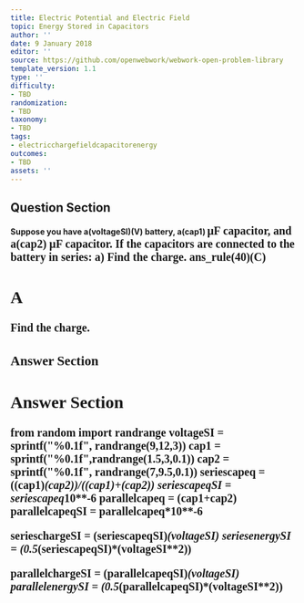 ```yaml
---
title: Electric Potential and Electric Field
topic: Energy Stored in Capacitors
author: ''
date: 9 January 2018
editor: ''
source: https://github.com/openwebwork/webwork-open-problem-library
template_version: 1.1
type: ''
difficulty:
- TBD
randomization:
- TBD
taxonomy:
- TBD
tags:
- electricchargefieldcapacitorenergy
outcomes:
- TBD
assets: ''
---
```


## Question Section 

<b>
Suppose you have a(voltageSI)(V) battery, a(cap1) <span style="font-family: 'Times'; font-size: 20px";>&mu;F<span> capacitor, and a(cap2) <span style="font-family: 'Times'; font-size: 20px";>&mu;F<span> capacitor. If the capacitors are connected to the battery in series:
a) Find the charge.
ans_rule(40)(C)

## A
Find the charge.
### Answer Section


## Answer Section

from random import randrange
voltageSI = sprintf("%0.1f", randrange(9,12,3))
cap1 = sprintf("%0.1f",randrange(1.5,3,0.1))
cap2 = sprintf("%0.1f", randrange(7,9.5,0.1))
seriescapeq = ((cap1)*(cap2))/((cap1)+(cap2))
seriescapeqSI = seriescapeq*10**-6
parallelcapeq = (cap1+cap2)
parallelcapeqSI = parallelcapeq*10**-6

serieschargeSI = (seriescapeqSI)*(voltageSI)
seriesenergySI = (0.5*(seriescapeqSI)*(voltageSI**2))

parallelchargeSI = (parallelcapeqSI)*(voltageSI)
parallelenergySI = (0.5*(parallelcapeqSI)*(voltageSI**2))